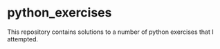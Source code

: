# python_exercises
This repository contains solutions to a number of python exercises that I attempted.  
